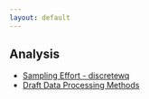 ```yaml
---
layout: default
---
```


## Analysis

* [Sampling Effort - discretewq](Sampling_Effort_discretewq.html)
* [Draft Data Processing Methods](Data_processing_methods.html)

